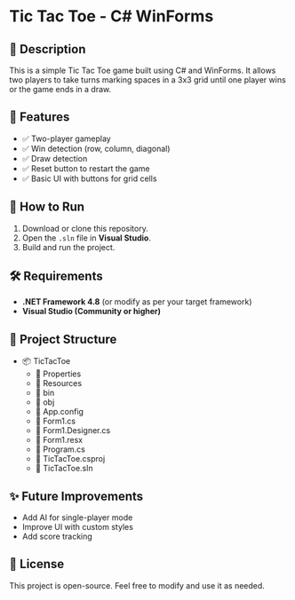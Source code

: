 # Tic Tac Toe - C# WinForms  

## 📌 Description  
This is a simple Tic Tac Toe game built using C# and WinForms. It allows two players to take turns marking spaces in a 3x3 grid until one player wins or the game ends in a draw.  

## 🔧 Features  
- ✅ Two-player gameplay  
- ✅ Win detection (row, column, diagonal)  
- ✅ Draw detection  
- ✅ Reset button to restart the game  
- ✅ Basic UI with buttons for grid cells  

## 🚀 How to Run  
1. Download or clone this repository.  
2. Open the `.sln` file in **Visual Studio**.  
3. Build and run the project.  

## 🛠️ Requirements  
- **.NET Framework 4.8** (or modify as per your target framework)  
- **Visual Studio (Community or higher)**  

## 📂 Project Structure  
- 📦 TicTacToe  
  - 📂 Properties  
  - 📂 Resources  
  - 📂 bin  
  - 📂 obj  
  - 📜 App.config  
  - 📜 Form1.cs  
  - 📜 Form1.Designer.cs  
  - 📜 Form1.resx  
  - 📜 Program.cs  
  - 📜 TicTacToe.csproj  
  - 📜 TicTacToe.sln  

## ✨ Future Improvements  
- Add AI for single-player mode  
- Improve UI with custom styles  
- Add score tracking  

## 📄 License  
This project is open-source. Feel free to modify and use it as needed.  
